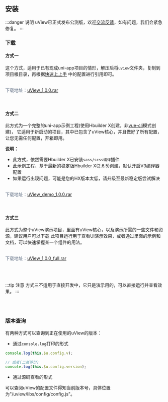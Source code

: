 ## 安装

<demo-model url="/"></demo-model>


:::danger 说明
uView已正式发布公测版，欢迎[交流反馈](/cooperation/about.html)，如有问题，我们会紧急修复。
:::


### 下载

#### 方式一

这个方式，适用于已有现成uni-app项目的情形，解压后将`uview`文件夹，复制到项目根目录，再根据[快速上上手](/components/quickstart.html)
中的配置进行引用即可。

<br>
<div @click="downloadPost(2)" class="download-link">
	下载地址：<a href="https://download.uviewui.com/uView_1.0.0.rar">uView_1.0.0.rar</a>
</div>
<br>
<br>


#### 方式二

此方式为一个完整的uni-app示例工程(使用Hbuilder X创建，非[vue-cli](https://uniapp.dcloud.io/quickstart?id=_2-%e9%80%9a%e8%bf%87vue-cli%e5%91%bd%e4%bb%a4%e8%a1%8c)模式创建)，
它适用于新启动的项目，其中已包含了uView核心，并且做好了所有配置，让您无需任何配置，开箱即用。


**说明：**

- 此方式，依然需要Hbuilder X已安装`sass/scss编译`插件
- 此示例工程，基于最新的稳定版Hbuilder X(2.6.5)创建，默认开启V3编译器配置
- 如果运行出现问题，可能是您的HX版本太低，请升级至最新稳定版尝试解决

<br>
<div @click="downloadPost(1)" class="download-link">
	下载地址：<a href="https://download.uviewui.com/uView_demo_1.0.0.rar">uView_demo_1.0.0.rar</a>
</div>
<br>
<br>


#### 方式三

此方式为整个uView演示项目，里面有uView核心，以及演示所需的一些文件和资源，建议用户可以下载
此项目运行用于查看UI演示效果，或者通过里面的示例和文档，可以快速掌握某一个组件的用法。

<br>
<div @click="downloadPost(3)" class="download-link">
	下载地址：<a href="https://download.uviewui.com/uView_1.0.0_full.rar">uView_1.0.0_full.rar</a>
</div>
<br>
<br>

<br>

:::tip 注意
方式三不适用于直接开发中，它只是演示用的，可以直接运行并查看效果。
:::

<br>
<br>

### 版本查询

有两种方式可以查询到正在使用的uView的版本：  

- 通过`console.log`打印的形式

```js
console.log(this.$u.config.v);

// 或者(二者等价)
console.log(this.$u.config.version);
```


- 通过源码查看的形式

可以查阅uView的配置文件得知当前版本号，具体位置为"/uview/libs/config/config.js"。


<script>
import axios from "axios";
export default {
	data() {
		return {
			
		}
	},
	methods: {
		downloadPost(type) {
			console.log(this.$themeConfig.baseUrl)
			let url = this.$themeConfig.baseUrl + '/index/index/download';
			axios.post(url, {
			    type: type,
			})
			.then(function (response) {
			    // console.log(response);
			})
			.catch(function (error) {
			   // console.log(error);
			});
		}
	}
}
</script>


<style scoped>
.download-link {
	font-size: 14px;
	color: #5e6d82;
}
</style>